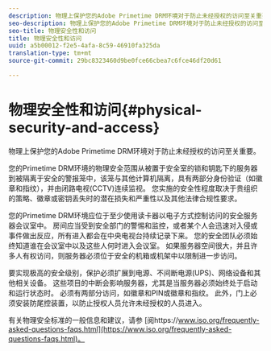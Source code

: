 ```yaml
---
description: 物理上保护您的Adobe Primetime DRM环境对于防止未经授权的访问至关重要。
seo-description: 物理上保护您的Adobe Primetime DRM环境对于防止未经授权的访问至关重要。
seo-title: 物理安全性和访问
title: 物理安全性和访问
uuid: a5b00012-f2e5-4afa-8c59-46910fa325da
translation-type: tm+mt
source-git-commit: 29bc8323460d9be0fce66cbea7c6fce46df20d61

---
```



# 物理安全性和访问{#physical-security-and-access}

物理上保护您的Adobe Primetime DRM环境对于防止未经授权的访问至关重要。

您的Primetime DRM环境的物理安全范围从被置于安全室的锁和钥匙下的服务器到被隔离于安全的警报笼中，该笼与其他计算机隔离，具有两部分身份验证（如徽章和指纹），并由闭路电视(CCTV)连续监视。 您实施的安全性程度取决于贵组织的策略、徽章或密钥丢失时的潜在损失和严重性以及其他法律合规性要求。

您的Primetime DRM环境应位于至少使用读卡器以电子方式控制访问的安全服务器会议室中。 房间应当受到安全部门的警惕和监控，或者某个人会迅速对入侵或事件做出反应，所有进入都会在中央电视台持续记录下来。 您的安全团队必须始终知道谁在会议室中以及这些人何时进入会议室。 如果服务器空间很大，并且许多人有权访问，则服务器必须位于安全的机箱或机架中以限制进一步访问。

要实现极高的安全级别，保护必须扩展到电源、不间断电源(UPS)、网络设备和其他相关设备。 这些项目的中断会影响服务器，尤其是当服务器必须始终处于启动和运行状态时。 必须有两部分访问，如徽章和PIN或徽章和指纹。 此外，门上必须安装防尾控装置，以防止授权人员允许未经授权的人员进入。

有关物理安全标准的一般信息和建议，请参 [阅https://www.iso.org/frequently-asked-questions-faqs.html](https://www.iso.org/frequently-asked-questions-faqs.html)。
